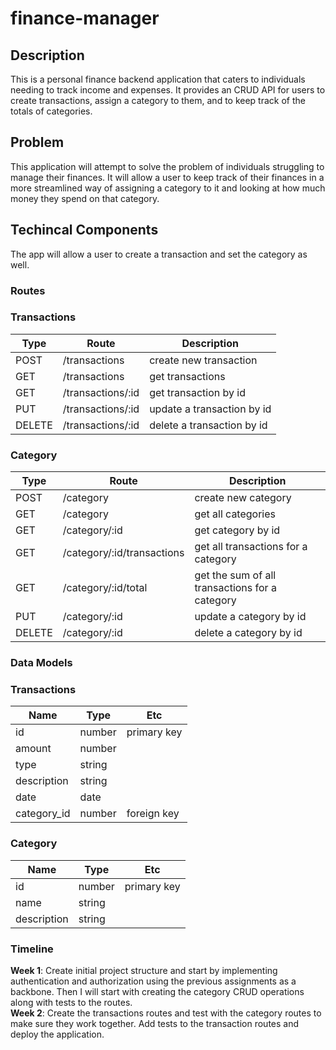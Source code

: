 # finance-manager

## Description
This is a personal finance backend application that caters to individuals needing to track income and expenses. It provides an CRUD API for users to create transactions, assign a category to them, and to keep track of the totals of categories. 

## Problem
This application will attempt to solve the problem of individuals struggling to manage their finances. It will allow a user to keep track of their finances in a more streamlined way of assigning a category to it and looking at how much money they spend on that category.

## Techincal Components
The app will allow a user to create a transaction and set the category as well.
### Routes
### Transactions
| Type | Route | Description |
| ----------- | ----------- | ----------- |
| POST | /transactions | create new transaction |
| GET | /transactions | get transactions |
| GET | /transactions/:id | get transaction by id |
| PUT | /transactions/:id | update a transaction by id |
| DELETE | /transactions/:id | delete a transaction by id |

### Category
| Type | Route | Description |
| ----------- | ----------- | ----------- |
| POST | /category | create new category |
| GET | /category | get all categories |
| GET | /category/:id | get category by id |
| GET | /category/:id/transactions | get all transactions for a category |
| GET | /category/:id/total | get the sum of all transactions for a category |
| PUT | /category/:id | update a category by id |
| DELETE | /category/:id | delete a category by id |

### Data Models
### Transactions
| Name | Type | Etc |
| ----------- | ----------- | ----------- |
| id | number | primary key |
| amount | number |  |
| type | string |  |
| description | string |  |
| date | date |  |
| category_id | number | foreign key |

### Category
| Name | Type | Etc |
| ----------- | ----------- | ----------- |
| id | number | primary key |
| name | string |  |
| description | string |  |

### Timeline 
**Week 1**: Create initial project structure and start by implementing authentication and authorization using the previous assignments as a backbone. Then I will start with creating the category CRUD operations along with tests to the routes. <br>
**Week 2**: Create the transactions routes and test with the category routes to make sure they work together. Add tests to the transaction routes and deploy the application.


